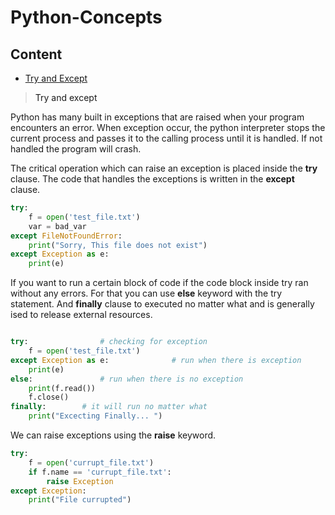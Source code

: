 # Python-Concepts
## Content
- [Try and Except](#tryexcept)


> <a name = "tryexcept">Try and except</a>

Python has many built in exceptions that are raised when your program encounters an error. When exception occur, the python interpreter stops the current process and passes it to the calling process until it is handled. If not handled the program will crash.

The critical operation which can raise an exception is placed inside the **try** clause. The code that handles the exceptions is written in the **except** clause.


```python
try:
    f = open('test_file.txt')
    var = bad_var
except FileNotFoundError:
    print("Sorry, This file does not exist")
except Exception as e:
    print(e)
```

If you want to run a certain block of code if the code block inside try ran without any errors. For that you can use **else** keyword with the try statement. And **finally** clause to executed no matter what and is generally ised to release external resources.

```python

try:				# checking for exception
	f = open('test_file.txt')
except Exception as e:				# run when there is exception
	print(e)
else:				# run when there is no exception
	print(f.read())
	f.close()
finally:		# it will run no matter what
	print("Excecting Finally... ")			
```

We can raise exceptions using the **raise** keyword.
```python
try:
	f = open('currupt_file.txt')
	if f.name == 'currupt_file.txt':
		raise Exception
except Exception:
	print("File currupted")

```

